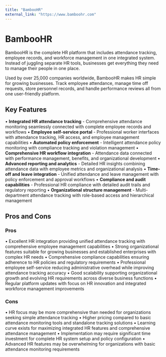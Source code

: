 ```yaml
---
title: "BambooHR"
external_link: "https://www.bamboohr.com"
---
```


# BambooHR

BambooHR is the complete HR platform that includes attendance tracking, employee records, and workforce management in one integrated system. Instead of juggling separate HR tools, businesses get everything they need to manage their people in one place.

Used by over 25,000 companies worldwide, BambooHR makes HR simple for growing businesses. Track employee attendance, manage time off requests, store personnel records, and handle performance reviews all from one user-friendly platform.

## Key Features

• **Integrated HR attendance tracking** - Comprehensive attendance monitoring seamlessly connected with complete employee records and workflows
• **Employee self-service portal** - Professional worker interfaces with attendance tracking, HR access, and employee management capabilities
• **Automated policy enforcement** - Intelligent attendance policy monitoring with compliance tracking and violation management
• **Comprehensive HR workflow integration** - Attendance data connected with performance management, benefits, and organizational development
• **Advanced reporting and analytics** - Detailed HR insights combining attendance data with employee metrics and organizational analysis
• **Time-off and leave integration** - Unified attendance and leave management with policy enforcement and approval workflows
• **Compliance and audit capabilities** - Professional HR compliance with detailed audit trails and regulatory reporting
• **Organizational structure management** - Multi-department attendance tracking with role-based access and hierarchical management

## Pros and Cons

### Pros
• Excellent HR integration providing unified attendance tracking with comprehensive employee management capabilities
• Strong organizational features suitable for growing businesses and established enterprises with complex HR needs
• Comprehensive compliance capabilities ensuring adherence to HR policies and regulatory requirements
• Professional employee self-service reducing administrative overhead while improving attendance tracking accuracy
• Good scalability supporting organizational growth and evolving HR requirements across diverse business functions
• Regular platform updates with focus on HR innovation and integrated workforce management improvements

### Cons
• HR focus may be more comprehensive than needed for organizations seeking simple attendance tracking
• Higher pricing compared to basic attendance monitoring tools and standalone tracking solutions
• Learning curve exists for maximizing integrated HR features and comprehensive attendance management
• Implementation may require significant time investment for complete HR system setup and policy configuration
• Advanced HR features may be overwhelming for organizations with basic attendance monitoring requirements